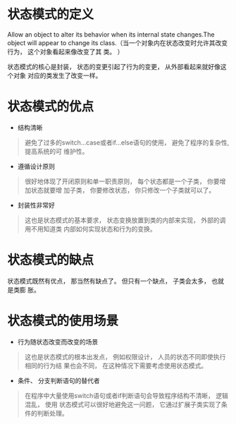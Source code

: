 # 状态模式的定义

Allow an object to alter its behavior when its internal state changes.The object will appear to
change its class.（当一个对象内在状态改变时允许其改变行为， 这个对象看起来像改变了其
类。 ）

状态模式的核心是封装， 状态的变更引起了行为的变更， 从外部看起来就好像这个对象
对应的类发生了改变一样。 


# 状态模式的优点
* 结构清晰
>避免了过多的switch...case或者if...else语句的使用， 避免了程序的复杂性,提高系统的可
  维护性。
* 遵循设计原则
>很好地体现了开闭原则和单一职责原则， 每个状态都是一个子类， 你要增加状态就要增
  加子类， 你要修改状态， 你只修改一个子类就可以了。
* 封装性非常好
>这也是状态模式的基本要求， 状态变换放置到类的内部来实现， 外部的调用不用知道类
  内部如何实现状态和行为的变换。

# 状态模式的缺点
  状态模式既然有优点， 那当然有缺点了。 但只有一个缺点， 子类会太多， 也就是类膨
  胀。

# 状态模式的使用场景
 * 行为随状态改变而改变的场景
>这也是状态模式的根本出发点， 例如权限设计， 人员的状态不同即使执行相同的行为结
  果也会不同， 在这种情况下需要考虑使用状态模式。
 * 条件、 分支判断语句的替代者
>在程序中大量使用switch语句或者if判断语句会导致程序结构不清晰， 逻辑混乱， 使用
  状态模式可以很好地避免这一问题， 它通过扩展子类实现了条件的判断处理。















